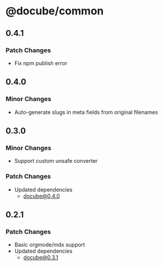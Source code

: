 # @docube/common

## 0.4.1

### Patch Changes

- Fix npm publish error

## 0.4.0

### Minor Changes

- Auto-generate slugs in meta fields from original filenames

## 0.3.0

### Minor Changes

- Support custom unsafe converter

### Patch Changes

- Updated dependencies
  - docube@0.4.0

## 0.2.1

### Patch Changes

- Basic orgmode/mdx support
- Updated dependencies
  - docube@0.3.1
